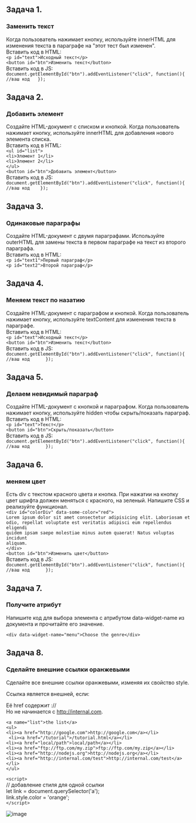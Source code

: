 ## Задача 1.   
### Заменить текст  
Когда пользователь нажимает кнопку, используйте innerHTML для изменения текста в параграфе на "этот тест был изменен".  
Вставить код в HTML:  
`<p id="text">Исходный текст</p>  `  
`<button id="btn">Изменить текст</button>`  
Вставить код в JS:   
`document.getElementById("btn").addEventListener("click", function(){  
  //ваш код  
});`  

## Задача 2.   
### Добавить элемент  
Создайте HTML-документ с списком и кнопкой. Когда пользователь нажимает кнопку, используйте innerHTML для добавления нового элемента списка.  
Вставить код в HTML:  
`<ul id="list">`  
  `<li>Элемент 1</li>`  
  `<li>Элемент 2</li>`  
`</ul>`  
`<button id="btn">Добавить элемент</button>`     
Вставить код в JS:   
`document.getElementById("btn").addEventListener("click", function(){  
    //ваш код   
});
`

## Задача 3.   
### Одинаковые параграфы  
Создайте HTML-документ с двумя параграфами. Используйте outerHTML для замены текста в первом параграфе на текст из второго параграфа.  
Вставить код в HTML:  
`<p id="text1">Первый параграф</p>`  
`<p id="text2">Второй параграф</p>`  

## Задача 4.   
### Меняем текст по назатию  
Создайте HTML-документ с параграфом и кнопкой. Когда пользователь нажимает кнопку, используйте textContent для изменения текста в параграфе.  
Вставить код в HTML:  
`<p id="text">Исходный текст</p>`  
`<button id="btn">Изменить текст</button>`  
Вставить код в JS:  
`document.getElementById("btn").addEventListener("click", function(){  
 //ваш код     
});`  

## Задача 5.   
### Делаем невидимый параграф  
Создайте HTML-документ с кнопкой и параграфом. Когда пользователь нажимает кнопку, используйте hidden чтобы скрыть/показать параграф.  
Вставить код в HTML:  
`<p id="text">Текст</p>`  
`<button id="btn">Скрыть/показать</button>`  
Вставить код в JS: 
`document.getElementById("btn").addEventListener("click", function(){  
   //ваш код     
});`  



## Задача 6.   
### меняем цвет  
Есть div с текстом красного цвета и кнопка. При нажатии на кнопку цвет шрифта должен меняться с красного, на зеленый. Напишите CSS и реализуйте функционал.  
 `<div id="colorDiv" data-some-color="red">`  
      `Lorem ipsum dolor sit amet consectetur adipisicing elit. Laboriosam et`  
      `odio, repellat voluptate est veritatis adipisci eum repellendus eligendi`  
      `quidem ipsam saepe molestiae minus autem quaerat! Natus voluptas incidunt`  
      `aliquam.`  
    `</div>`  
    `<button id="btn">Изменить цвет</button>`  
    Вставить код в JS:  
`document.getElementById("btn").addEventListener("click", function(){  
 //ваш код     
});`  

## Задача 7.   
### Получите атрибут  
Напишите код для выбора элемента с атрибутом data-widget-name из документа и прочитайте его значение.  

  `<div data-widget-name="menu">Choose the genre</div>`  
  

## Задача 8.   
### Сделайте внешние ссылки оранжевыми  
Сделайте все внешние ссылки оранжевыми, изменяя их свойство style.  

Ссылка является внешней, если:  

Её href содержит ://  
Но не начинается с http://internal.com.  

`<a name="list">the list</a>`  
`<ul>`  
  `<li><a href="http://google.com">http://google.com</a></li>`  
 ` <li><a href="/tutorial">/tutorial.html</a></li>`  
  `<li><a href="local/path">local/path</a></li>`  
  `<li><a href="ftp://ftp.com/my.zip">ftp://ftp.com/my.zip</a></li>`  
  `<li><a href="http://nodejs.org">http://nodejs.org</a></li>`  
  `<li><a href="http://internal.com/test">http://internal.com/test</a></li>`  
`</ul>`  

`<script>`  
  // добавление стиля для одной ссылки  
  let link = document.querySelector('a');  
  link.style.color = 'orange';  
`</script>`  

![image](https://user-images.githubusercontent.com/113675674/216937645-77fba11a-e427-4715-9e7b-f276f7d9456c.png)  


